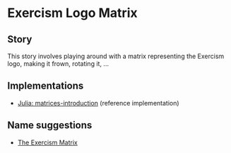 # Exercism Logo Matrix

## Story

This story involves playing around with a matrix representing the Exercism logo, making it frown, rotating it, ...

## Implementations

- [Julia: matrices-introduction][implementation-julia] (reference implementation)

## Name suggestions

- [The Exercism Matrix][implementation-julia]

[implementation-julia]: https://github.com/exercism/julia/blob/main/exercises/concept/exercism-matrix/
